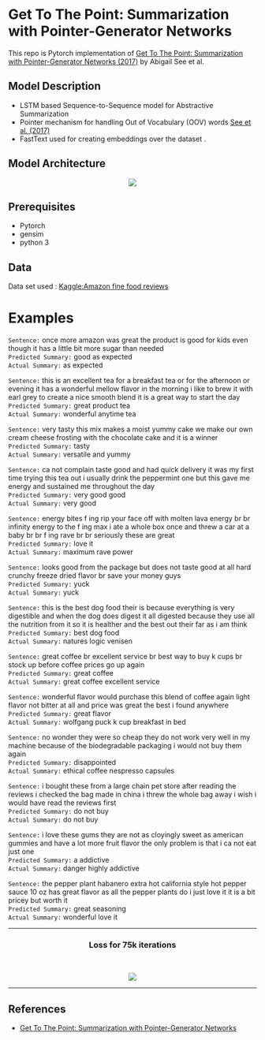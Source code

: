 # Get To The Point: Summarization with Pointer-Generator Networks
This repo is Pytorch implementation of [Get To The Point: Summarization with Pointer-Generator Networks (2017)](https://arxiv.org/pdf/1704.04368.pdf) by Abigail See et al. 

## Model Description
* LSTM based Sequence-to-Sequence model for Abstractive Summarization
* Pointer mechanism for handling Out of Vocabulary (OOV) words [See et al. (2017)](https://arxiv.org/pdf/1704.04368.pdf)
* FastText used for creating embeddings over the dataset .

## Model Architecture

<p align="center">
<img src="https://github.com/Developer-Zer0/Text-Summarization/blob/master/Assets/model_architecture.png">
</p>

## Prerequisites
* Pytorch
* gensim
* python 3

## Data
Data set used : [Kaggle:Amazon fine food reviews](https://www.kaggle.com/snap/amazon-fine-food-reviews) 


# Examples
```Sentence:``` once more amazon was great the product is good for kids even though it has a little bit more sugar than needed</br> 
```Predicted Summary:``` <START> good as expected <END></br>
```Actual Summary:``` <START> as expected <END></br>

```Sentence:``` this is an excellent tea for a breakfast tea or for the afternoon or evening it has a wonderful mellow flavor in the morning i like to brew it with earl grey to create a nice smooth blend it is a great way to start the day</br>
```Predicted Summary:``` <START> great product tea <END></br>
```Actual Summary:``` <START> wonderful anytime tea <END></br>

```Sentence:``` very tasty this mix makes a moist yummy cake we make our own cream cheese frosting with the chocolate cake and it is a winner</br>
```Predicted Summary:```<START> tasty <END> </br>
```Actual Summary:``` <START> versatile and yummy <END> </br>

```Sentence:``` ca not complain taste good and had quick delivery it was my first time trying this tea out i usually drink the peppermint one but this gave me energy and sustained me throughout the day </br>
```Predicted Summary:``` <START> very good good <END></br>
```Actual Summary:``` <START> very good <END></br>

```Sentence:``` energy bites f ing rip your face off with molten lava energy br br infinity energy to the f ing max i ate a whole box once and threw a car at a baby br br f ing rave br br seriously these are great</br>
```Predicted Summary:``` <START> love it <END></br>
```Actual Summary:``` <START> maximum rave power <END></br>

```Sentence:``` looks good from the package but does not taste good at all hard crunchy freeze dried flavor br save your money guys</br>
```Predicted Summary:``` <START> yuck <END></br>
```Actual Summary:``` <START> yuck <END></br>

```Sentence:``` this is the best dog food their is because everything is very digestible and when the dog does digest it all digested because they use all the nutrition from it so it is healther and the best out their far as i am think </br>
```Predicted Summary:``` <START> best dog food <END> </br>
```Actual Summary:```  <START> natures logic venisen <END> </br>

```Sentence:``` great coffee br excellent service br best way to buy k cups br stock up before coffee prices go up again </br>
```Predicted Summary:``` <START> great coffee <END> </br>
```Actual Summary:``` <START> great coffee excellent service <END> </br>

```Sentence:``` wonderful flavor would purchase this blend of coffee again light flavor not bitter at all and price was great the best i found anywhere </br>
```Predicted Summary:``` <START> great flavor <END> </br>
```Actual Summary:``` <START> wolfgang puck k cup breakfast in bed <END> </br>

```Sentence:``` no wonder they were so cheap they do not work very well in my machine because of the biodegradable packaging i would not buy them again </br>
```Predicted Summary:``` <START> disappointed <END></br>
```Actual Summary:``` <START> ethical coffee nespresso capsules <END> </br>

```Sentence:``` i bought these from a large chain pet store after reading the reviews i checked the bag made in china i threw the whole bag away i wish i would have read the reviews first </br>
```Predicted Summary:```  <START> do not buy <END> </br>
```Actual Summary:``` <START> do not buy <END> </br>

```Sentence:``` i love these gums they are not as cloyingly sweet as american gummies and have a lot more fruit flavor the only problem is that i ca not eat just one </br>
```Predicted Summary:``` <START> a addictive <END> </br>
```Actual Summary:```  <START> danger highly addictive <END> </br>

```Sentence:```  the pepper plant habanero extra hot california style hot pepper sauce 10 oz has great flavor as all the pepper plants do i just love it it is a bit pricey but worth it </br>
```Predicted Summary:``` <START> great seasoning <END> </br>
```Actual Summary:``` <START> wonderful love it <END> </br>

------------------------------------------

<h3 align='center'>Loss for 75k iterations</h3></br>

<p align="center">
<img src="https://github.com/Developer-Zer0/Text-Summarization/blob/master/Assets/Loss_graph.jpeg">
</p>



------------------------------------------
## References
* [Get To The Point: Summarization with Pointer-Generator Networks](https://arxiv.org/abs/1704.04368)
